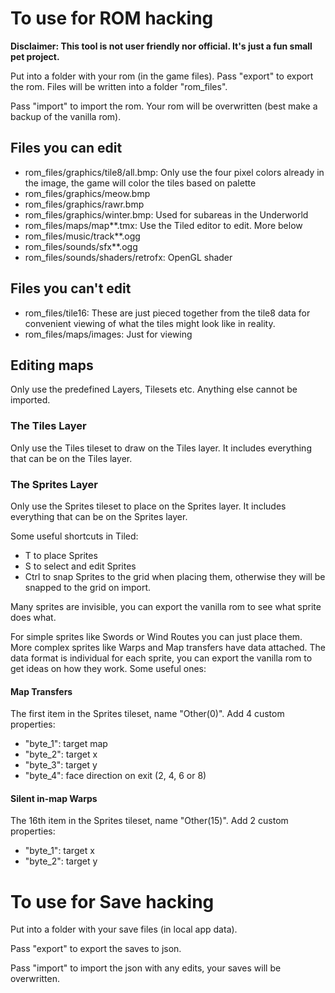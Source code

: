 # To use for ROM hacking

**Disclaimer: This tool is not user friendly nor official. It's just a fun small pet project.**

Put into a folder with your rom (in the game files).
Pass "export" to export the rom. Files will be written into a folder "rom_files".

Pass "import" to import the rom. Your rom will be overwritten (best make a backup of the vanilla rom).

## Files you can edit
- rom_files/graphics/tile8/all.bmp: Only use the four pixel colors already in the image, the game will color the tiles based on palette
- rom_files/graphics/meow.bmp
- rom_files/graphics/rawr.bmp
- rom_files/graphics/winter.bmp: Used for subareas in the Underworld
- rom_files/maps/map\*\*.tmx: Use the Tiled editor to edit. More below
- rom_files/music/track\*\*.ogg
- rom_files/sounds/sfx\*\*.ogg
- rom_files/sounds/shaders/retrofx: OpenGL shader

## Files you can't edit
- rom_files/tile16: These are just pieced together from the tile8 data for convenient viewing of what the tiles might look like in reality.
- rom_files/maps/images: Just for viewing

## Editing maps

Only use the predefined Layers, Tilesets etc. Anything else cannot be imported.

### The Tiles Layer

Only use the Tiles tileset to draw on the Tiles layer. It includes everything that can be on the Tiles layer.

### The Sprites Layer

Only use the Sprites tileset to place on the Sprites layer. It includes everything that can be on the Sprites layer.

Some useful shortcuts in Tiled:
- T to place Sprites
- S to select and edit Sprites
- Ctrl to snap Sprites to the grid when placing them, otherwise they will be snapped to the grid on import.

Many sprites are invisible, you can export the vanilla rom to see what sprite does what.

For simple sprites like Swords or Wind Routes you can just place them. More complex sprites like Warps and Map transfers have data attached. The data format is individual for each sprite, you can export the vanilla rom to get ideas on how they work. Some useful ones:

#### **Map Transfers**

The first item in the Sprites tileset, name "Other(0)". Add 4 custom properties:
- "byte_1": target map
- "byte_2": target x
- "byte_3": target y
- "byte_4": face direction on exit (2, 4, 6 or 8)

#### **Silent in-map Warps**

The 16th item in the Sprites tileset, name "Other(15)". Add 2 custom properties:
- "byte_1": target x
- "byte_2": target y

# To use for Save hacking

Put into a folder with your save files (in local app data).

Pass "export" to export the saves to json.

Pass "import" to import the json with any edits, your saves will be overwritten.
